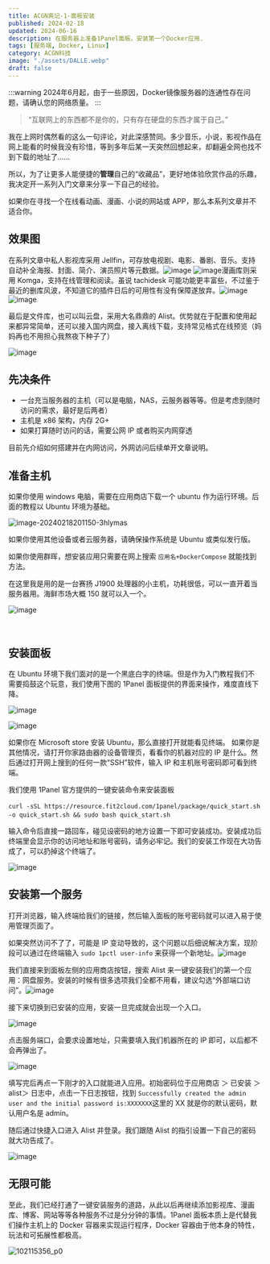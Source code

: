 ```yaml
---
title: ACGN爽记-1-面板安装
published: 2024-02-18
updated: 2024-06-16
description: 在服务器上准备1Panel面板，安装第一个Docker应用.
tags: [服务端, Docker, Linux]
category: ACGN科技
image: "./assets/DALLE.webp"
draft: false
---
```


:::warning
2024年6月起，由于一些原因，Docker镜像服务器的连通性存在问题，请确认您的网络质量。
:::

> “互联网上的东西都不是你的，只有存在硬盘的东西才属于自己。”


我在上网时偶然看的这么一句评论，对此深感赞同。多少音乐，小说，影视作品在网上能看的时候我没有珍惜，等到多年后某一天突然回想起来，却翻遍全网也找不到下载的地址了......

所以，为了让更多人能便捷的**管理**自己的“收藏品”，更好地体验欣赏作品的乐趣，我决定开一系列入门文章来分享一下自己的经验。

如果你在寻找一个在线看动画、漫画、小说的网站或 APP，那么本系列文章并不适合你。

## 效果图
在系列文章中私人影视库采用 Jellfin，可存放电视剧、电影、番剧、音乐。支持自动补全海报、封面、简介、演员照片等元数据。
​![image](assets/image-20240218202750-jry1ost.png)​
​![image](assets/image-20240218202922-4z2ndc7.png)​
漫画库则采用 Komga，支持在线管理和阅读。虽说 tachidesk 可能功能更丰富些，不过鉴于最近的删库风波，不知道它的插件日后的可用性有没有保障遂放弃。
​![image](assets/image-20240218204125-yggx7uq.png)
​![image](assets/image-20240218204158-o2p4kae.png)​

最后是文件库，也可以叫云盘，采用大名鼎鼎的 Alist。优势就在于配置和使用起来都异常简单，还可以接入国内网盘，接入离线下载，支持常见格式在线预览（妈妈再也不用担心我熬夜下种子了）

​![image](assets/image-20240218204435-iehtbp9.png)​

## 先决条件

* 一台充当服务器的主机（可以是电脑，NAS，云服务器等等。但是考虑到随时访问的需求，最好是后两者）
* 主机是 x86 架构，内存 2G+
* 如果打算随时访问的话，需要公网 IP 或者购买内网穿透

目前先介绍如何搭建并在内网访问，外网访问后续单开文章说明。

## 准备主机

如果你使用 windows 电脑，需要在应用商店下载一个 ubuntu 作为运行环境。后面的教程以 Ubuntu 环境为基础。

​![image-20240218201150-3hlymas](assets/image-20240218201150-3hlymas-20240218213827-paccrd9.png)​

如果你使用其他设备或者云服务器，请确保操作系统是 Ubuntu 或类似发行版。

如果你使用群晖，想安装应用只需要在网上搜索 `应用名+DockerCompose` ​就能找到方法。

在这里我是用的是一台赛扬 J1900 处理器的小主机，功耗很低，可以一直开着当服务器用。海鲜市场大概 150 就可以入一个。

​![image](assets/image-20240218205450-xeyj7xt.png)​

‍

## 安装面板

在 Ubuntu 环境下我们面对的是一个黑底白字的终端。但是作为入门教程我们不需要捣鼓这个玩意，我们使用下图的 1Panel 面板提供的界面来操作，难度直线下降。

​![image](assets/image-20240218205548-7refzqg.png)​

​![image](assets/image-20240218210347-rop1o34.png)​

如果你在 Microsoft store 安装 Ubuntu，那么直接打开就能看见终端。
如果你是其他情况，请打开你家路由器的设备管理页，看看你的机器对应的 IP 是什么。然后通过打开网上搜到的任何一款“SSH”软件，输入 IP 和主机账号密码即可看到终端。

我们使用 1Panel 官方提供的一键安装命令来安装面板

​`curl -sSL https://resource.fit2cloud.com/1panel/package/quick_start.sh -o quick_start.sh && sudo bash quick_start.sh`​

输入命令后直接一路回车，碰见设密码的地方设置一下即可安装成功。安装成功后终端里会显示你的访问地址和账号密码，请务必牢记。我们的安装工作现在大功告成了，可以扔掉这个终端了。

​![image](assets/image-20240218210734-k7t2id3.png)​

## 安装第一个服务

打开浏览器，输入终端给我们的链接，然后输入面板的账号密码就可以进入易于使用管理页面了。

如果突然访问不了了，可能是 IP 变动导致的，这个问题以后细说解决方案，现阶段可以通过在终端输入 `sudo 1pctl user-info` ​来获得一个新地址。![image](assets/image-20240218211012-55rw9qh.png)​

我们直接来到面板左侧的应用商店按钮，搜索 Alist 来一键安装我们的第一个应用：网盘服务。安装的时候有很多选项我们全都不用看，建议勾选“外部端口访问”。![image](assets/image-20240218211647-zyj1bx8.png)​

接下来切换到已安装的应用，安装一旦完成就会出现一个入口。

​![image](assets/image-20240218211826-4vpw957.png)​

点击服务端口，会要求设置地址，只需要填入我们机器所在的 IP 即可，以后都不会再弹出了。

​![image](assets/image-20240218212203-sreo6u8.png)​

填写完后再点一下刚才的入口就能进入应用。初始密码位于应用商店 ＞ 已安装 ＞alist＞ 日志中，点击一下日志按钮，找到 `Successfully created the admin user and the initial password is:XXXXXXX` ​这里的 XX 就是你的默认密码，默认用户名是 admin。

随后通过快捷入口进入 Alist 并登录。我们跟随 Alist 的指引设置一下自己的密码就大功告成了。

​![image](assets/image-20240218212319-g2xvu2r.png)​

## 无限可能

至此，我们已经打通了一键安装服务的道路，从此以后再继续添加影视库、漫画库、博客、网站等等各种服务不过是分分钟的事情。1Panel 面板本质上是代替我们操作主机上的 Docker 容器来实现运行程序，Docker 容器由于他本身的特性，玩法和可拓展性都极高。

​![102115356_p0](assets/102115356_p0-20240218212749-19f33g1.jpg)​

‍
